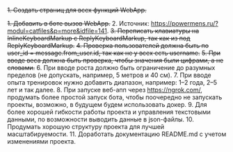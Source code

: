 ~~1. Создать страниц для всех функций WebApp.~~

~~1. Добавить в боте вызов WebApp.~~
2. Источник: https://powermens.ru/?modul=catfiles&p=more&idfile=141.
~~3. Переписать клавиатуры на InlineKeyboardMarkup c ReplyKeyboardMarkup, так как из под ReplyKeyboardMarkup.~~
~~4. Проверка пользователей должна быть по user_id = message.from_user.id, так как не у всех есть username.~~
~~5. При вводе веса должна быть проверка, чтобы значения были цифрами, а не словами.~~
6. При вводе роста должно быть ограничение до разумных пределов (не допускать, например, 5 метров и 40 см).
7. При вводе опыта тренировок нужно добавить диапазон, например: 1–2 года, 2–5 лет и так далее.
8. При запуске веб-апп через https://ngrok.com/, продумать более простой запуск бота, чтобы поочередно не запускать проекты, возможно, в будущем будем использовать докер.
9. Для более хорошей гибкости работы проекта и управления текстовыми данными, по возможности выводить данные в json-файлы.
10. Продумать хорошую структуру проекта для лучшей масштабируемости.
11. Доработать документацию README.md с учетом изменениями проекта.
